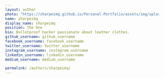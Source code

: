 ```yaml
---
layout: author
photo: "https://sharpeimq.github.io/Personal-Portfolio/assets/img/uploads/profile.png"
name: sharpeimq
display_name: sharpeimq
position: The One
bio: Bulletproof hacker passionate about leather clothes.
github_username: github_username
facebook_username: facebook_username
twitter_username: twitter_username
instagram_username: instagram_username
linkedin_username: linkedin_username
medium_username: medium_username

permalink: /authors/sharpeimq/
---
```


